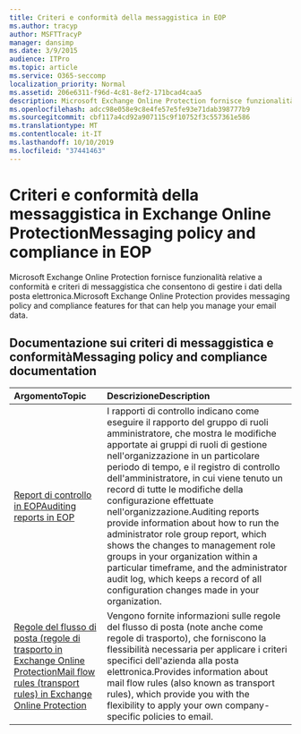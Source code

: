 ```yaml
---
title: Criteri e conformità della messaggistica in EOP
ms.author: tracyp
author: MSFTTracyP
manager: dansimp
ms.date: 3/9/2015
audience: ITPro
ms.topic: article
ms.service: O365-seccomp
localization_priority: Normal
ms.assetid: 206e6311-f96d-4c81-8ef2-171bcad4caa5
description: Microsoft Exchange Online Protection fornisce funzionalità relative a conformità e criteri di messaggistica che consentono di gestire i dati della posta elettronica.
ms.openlocfilehash: adcc98e058e9c8e4fe57e5fe93e71dab398777b9
ms.sourcegitcommit: cbf117a4cd92a907115c9f10752f3c557361e586
ms.translationtype: MT
ms.contentlocale: it-IT
ms.lasthandoff: 10/10/2019
ms.locfileid: "37441463"
---
```

# <a name="messaging-policy-and-compliance-in-eop"></a><span data-ttu-id="97018-103">Criteri e conformità della messaggistica in Exchange Online Protection</span><span class="sxs-lookup"><span data-stu-id="97018-103">Messaging policy and compliance in EOP</span></span>

<span data-ttu-id="97018-104">Microsoft Exchange Online Protection fornisce funzionalità relative a conformità e criteri di messaggistica che consentono di gestire i dati della posta elettronica.</span><span class="sxs-lookup"><span data-stu-id="97018-104">Microsoft Exchange Online Protection provides messaging policy and compliance features for that can help you manage your email data.</span></span>

## <a name="messaging-policy-and-compliance-documentation"></a><span data-ttu-id="97018-105">Documentazione sui criteri di messaggistica e conformità</span><span class="sxs-lookup"><span data-stu-id="97018-105">Messaging policy and compliance documentation</span></span>

|<span data-ttu-id="97018-106">**Argomento**</span><span class="sxs-lookup"><span data-stu-id="97018-106">**Topic**</span></span>|<span data-ttu-id="97018-107">**Descrizione**</span><span class="sxs-lookup"><span data-stu-id="97018-107">**Description**</span></span>|
|:-----|:-----|
|[<span data-ttu-id="97018-108">Report di controllo in EOP</span><span class="sxs-lookup"><span data-stu-id="97018-108">Auditing reports in EOP</span></span>](auditing-reports-in-eop.md)|<span data-ttu-id="97018-109">I rapporti di controllo indicano come eseguire il rapporto del gruppo di ruoli amministratore, che mostra le modifiche apportate ai gruppi di ruoli di gestione nell'organizzazione in un particolare periodo di tempo, e il registro di controllo dell'amministratore, in cui viene tenuto un record di tutte le modifiche della configurazione effettuate nell'organizzazione.</span><span class="sxs-lookup"><span data-stu-id="97018-109">Auditing reports provide information about how to run the administrator role group report, which shows the changes to management role groups in your organization within a particular timeframe, and the administrator audit log, which keeps a record of all configuration changes made in your organization.</span></span>|
|[<span data-ttu-id="97018-110">Regole del flusso di posta (regole di trasporto in Exchange Online Protection</span><span class="sxs-lookup"><span data-stu-id="97018-110">Mail flow rules (transport rules) in Exchange Online Protection</span></span>](mail-flow-rules-transport-rules-0.md)|<span data-ttu-id="97018-111">Vengono fornite informazioni sulle regole del flusso di posta (note anche come regole di trasporto), che forniscono la flessibilità necessaria per applicare i criteri specifici dell'azienda alla posta elettronica.</span><span class="sxs-lookup"><span data-stu-id="97018-111">Provides information about mail flow rules (also known as transport rules), which provide you with the flexibility to apply your own company-specific policies to email.</span></span>|
